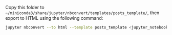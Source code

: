 Copy this folder to `~/miniconda3/share/jupyter/nbconvert/templates/posts_template/`, then export to HTML using the following command:

```bash
jupyter nbconvert --to html --template posts_template <jupyter_notebook>
```